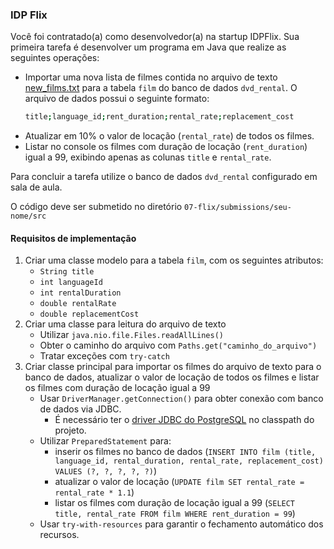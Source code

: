 ### IDP Flix

Você foi contratado(a) como desenvolvedor(a) na startup IDPFlix. Sua primeira tarefa é desenvolver um programa em Java que realize as seguintes operações:

- Importar uma nova lista de filmes contida no arquivo de texto [new_films.txt](./data/new_films.txt) para a tabela `film` do banco de dados `dvd_rental`. O arquivo de dados possui o seguinte formato:
    ```bash
    title;language_id;rent_duration;rental_rate;replacement_cost
    ```
- Atualizar em 10% o valor de locação (`rental_rate`) de todos os filmes.
- Listar no console os filmes com duração de locação (`rent_duration`) igual  a 99, exibindo apenas as colunas `title` e `rental_rate`.

Para concluir a tarefa utilize o banco de dados `dvd_rental` configurado em sala de aula.

O código deve ser submetido no diretório `07-flix/submissions/seu-nome/src`

#### Requisitos de implementação

1. Criar uma classe modelo para a tabela `film`, com os seguintes atributos:
    - `String title`
    - `int languageId`
    - `int rentalDuration`
    - `double rentalRate`
    - `double replacementCost`
1. Criar uma classe para leitura do arquivo de texto
    - Utilizar `java.nio.file.Files.readAllLines()`
    - Obter o caminho do arquivo com `Paths.get("caminho_do_arquivo")`
    - Tratar exceções com `try-catch`
1. Criar classe principal para importar os filmes do arquivo de texto para o banco de dados, atualizar o valor de locação de todos os filmes e listar os filmes com duração de locação igual a 99
    - Usar `DriverManager.getConnection()` para obter conexão com banco de dados via JDBC.
        - É necessário ter o [driver JDBC do PostgreSQL](https://jdbc.postgresql.org/download/postgresql-42.7.6.jar) no classpath do projeto.
    - Utilizar `PreparedStatement` para:
        - inserir os filmes no banco de dados (`INSERT INTO film (title, language_id, rental_duration, rental_rate, replacement_cost) VALUES (?, ?, ?, ?, ?)`)
        - atualizar o valor de locação (`UPDATE film SET rental_rate = rental_rate * 1.1`)
        - listar os filmes com duração de locação igual a 99 (`SELECT title, rental_rate FROM film WHERE rent_duration = 99`)
    - Usar `try-with-resources` para garantir o fechamento automático dos recursos.